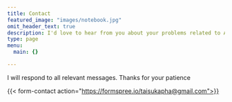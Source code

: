```yaml
---
title: Contact
featured_image: "images/notebook.jpg"
omit_header_text: true
description: I'd love to hear from you about your problems related to AEM, Marketing Technology, A/B Testing, SEO and Java
type: page
menu:
  main: {}

---
```


I will respond to all relevant messages. Thanks for your patience

{{< form-contact action="https://formspree.io/taisukapha@gmail.com">}}
